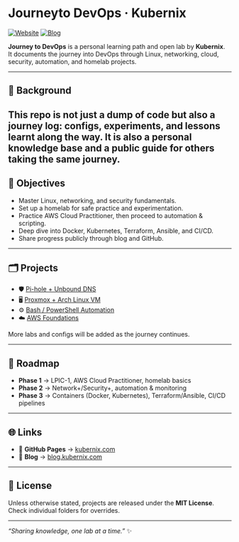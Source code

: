 # Journeyto DevOps · Kubernix

[![Website](https://img.shields.io/badge/website-kubernix.com-007fff?style=flat&logo=githubpages&logoColor=white)](https://kubernix.com)
[![Blog](https://img.shields.io/badge/blog-blog.kubernix.com-007fff?style=flat&logo=hashnode&logoColor=white)](https://blog.kubernix.com)

**Journey to DevOps** is a personal learning path and open lab by **Kubernix**.  
It documents the journey into DevOps through Linux, networking, cloud, security, automation, and homelab projects.  

---

## 📖 Background

This repo is not just a dump of code but also a journey log: configs, experiments, and lessons learnt along the way.
It is also a personal knowledge base and a public guide for others taking the same journey.
---

## 🎯 Objectives

- Master Linux, networking, and security fundamentals.
- Set up a homelab for safe practice and experimentation.
- Practice AWS Cloud Practitioner, then proceed to automation & scripting.
- Deep dive into Docker, Kubernetes, Terraform, Ansible, and CI/CD.
- Share progress publicly through blog and GitHub.

---

## 🗂️ Projects

- 🛡️ [Pi-hole + Unbound DNS](https://kubernix.com/#pihole)  
- 🖥️ [Proxmox + Arch Linux VM](https://kubernix.com/#proxmox)  
- ⚙️ [Bash / PowerShell Automation](https://kubernix.com/#automation)  
- ☁️ [AWS Foundations](https://kubernix.com/#aws)  

More labs and configs will be added as the journey continues.

---

## 📅 Roadmap

- **Phase 1** → LPIC-1, AWS Cloud Practitioner, homelab basics  
- **Phase 2** → Network+/Security+, automation & monitoring  
- **Phase 3** → Containers (Docker, Kubernetes), Terraform/Ansible, CI/CD pipelines  

---

## 🌐 Links

- 🔗 **GitHub Pages** → [kubernix.com](https://kubernix.com)  
- 📝 **Blog** → [blog.kubernix.com](https://blog.kubernix.com)  

---

## 📜 License

Unless otherwise stated, projects are released under the **MIT License**.  
Check individual folders for overrides.

---

_“Sharing knowledge, one lab at a time.”_ ✨
